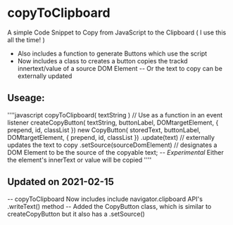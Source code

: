 # copyToClipboard
A simple Code Snippet to Copy from JavaScript to the Clipboard ( I use this all the time! )
- Also includes a function to generate Buttons which use the script 
- Now includes a class to creates a button copies the trackd innertext/value of a source DOM Element
	-- Or the text to copy can be externally updated 

## Useage:
''''javascript
copyToClipboard( textString ) // Use as a function in an event listener
createCopyButton( textString, buttonLabel, DOMtargetElement, { prepend, id, classList })
new CopyButton( storedText, buttonLabel, DOMtargetElement, { prepend, id, classList })
	.update(text) // externally updates the text to copy
	.setSource(sourceDomElement) // designates a DOM Element to be the source of the copyable text;
		-- *Experimental* Either the element's innerText or value will be copied 
''''
## Updated on 2021-02-15 
-- copyToClipboard Now includes include navigator.clipboard API's .writeText() method
-- Added the CopyButton class, which is similar to createCopyButton but it also has a .setSource()